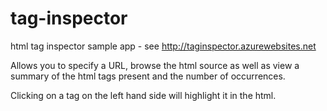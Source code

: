 # tag-inspector

html tag inspector sample app - see http://taginspector.azurewebsites.net

Allows you to specify a URL,  browse the html source as well as view a summary of the html tags present and the number of occurrences.

Clicking on a tag on the left hand side will highlight it in the html.

